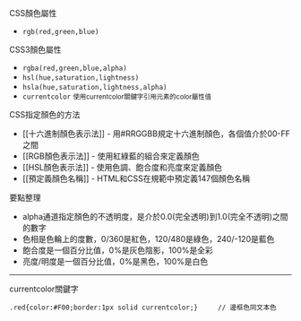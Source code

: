 CSS顏色屬性
- `rgb(red,green,blue)`

CSS3顏色屬性
- `rgba(red,green,blue,alpha)`
- `hsl(hue,saturation,lightness)`
- `hsla(hue,saturation,lightness,alpha)`
- `currentcolor` <small>使用currentcolor關鍵字引用元素的color屬性值</small>

CSS指定顏色的方法
- [[十六進制顏色表示法]] - 用#RRGGBB規定十六進制顏色，各個值介於00-FF之間
- [[RGB顏色表示法]] - 使用紅綠藍的組合來定義顏色
- [[HSL顏色表示法]] - 使用色調、飽合度和亮度來定義顏色
- [[預定義顏色名稱]] - HTML和CSS在規範中預定義147個顏色名稱

要點整理
- alpha通道指定顏色的不透明度，是介於0.0(完全透明)到1.0(完全不透明)之間的數字
- 色相是色輪上的度數，0/360是紅色，120/480是綠色，240/-120是藍色
- 飽合度是一個百分比值，0%是灰色陰影，100%是全彩
- 亮度/明度是一個百分比值，0%是黑色，100%是白色

---

currentcolor關鍵字
```
.red{color:#F00;border:1px solid currentcolor;}		// 邊框色同文本色
```